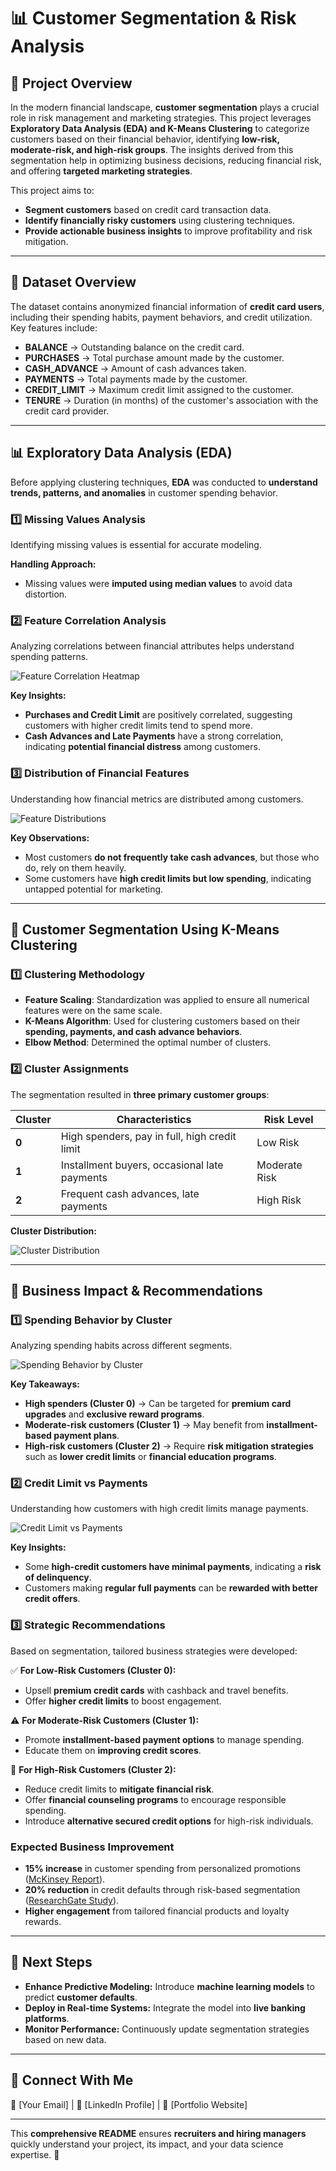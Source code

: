 # 📊 Customer Segmentation & Risk Analysis

## 🚀 Project Overview

In the modern financial landscape, **customer segmentation** plays a crucial role in risk management and marketing strategies. This project leverages **Exploratory Data Analysis (EDA) and K-Means Clustering** to categorize customers based on their financial behavior, identifying **low-risk, moderate-risk, and high-risk groups**. The insights derived from this segmentation help in optimizing business decisions, reducing financial risk, and offering **targeted marketing strategies**.

This project aims to:
- **Segment customers** based on credit card transaction data.
- **Identify financially risky customers** using clustering techniques.
- **Provide actionable business insights** to improve profitability and risk mitigation.

---

## 📂 Dataset Overview

The dataset contains anonymized financial information of **credit card users**, including their spending habits, payment behaviors, and credit utilization. Key features include:

- **BALANCE** → Outstanding balance on the credit card.
- **PURCHASES** → Total purchase amount made by the customer.
- **CASH_ADVANCE** → Amount of cash advances taken.
- **PAYMENTS** → Total payments made by the customer.
- **CREDIT_LIMIT** → Maximum credit limit assigned to the customer.
- **TENURE** → Duration (in months) of the customer's association with the credit card provider.

---

## 📊 Exploratory Data Analysis (EDA)

Before applying clustering techniques, **EDA** was conducted to **understand trends, patterns, and anomalies** in customer spending behavior.

### **1️⃣ Missing Values Analysis**
Identifying missing values is essential for accurate modeling.

**Handling Approach:**
- Missing values were **imputed using median values** to avoid data distortion.

### **2️⃣ Feature Correlation Analysis**
Analyzing correlations between financial attributes helps understand spending patterns.

![Feature Correlation Heatmap](https://github.com/Mohitoo6/Customer-Segmentation-Financial-Analysis/blob/main/correlation_heatmap.png)

**Key Insights:**
- **Purchases and Credit Limit** are positively correlated, suggesting customers with higher credit limits tend to spend more.
- **Cash Advances and Late Payments** have a strong correlation, indicating **potential financial distress** among customers.

### **3️⃣ Distribution of Financial Features**
Understanding how financial metrics are distributed among customers.

![Feature Distributions](https://github.com/Mohitoo6/Customer-Segmentation-Financial-Analysis/blob/main/feature_distributions.png)

**Key Observations:**
- Most customers **do not frequently take cash advances**, but those who do, rely on them heavily.
- Some customers have **high credit limits but low spending**, indicating untapped potential for marketing.

---

## 🤖 Customer Segmentation Using K-Means Clustering

### **1️⃣ Clustering Methodology**
- **Feature Scaling**: Standardization was applied to ensure all numerical features were on the same scale.
- **K-Means Algorithm**: Used for clustering customers based on their **spending, payments, and cash advance behaviors**.
- **Elbow Method**: Determined the optimal number of clusters.

### **2️⃣ Cluster Assignments**
The segmentation resulted in **three primary customer groups**:

| Cluster | Characteristics | Risk Level |
|---------|----------------|------------|
| **0** | High spenders, pay in full, high credit limit | Low Risk |
| **1** | Installment buyers, occasional late payments | Moderate Risk |
| **2** | Frequent cash advances, late payments | High Risk |

**Cluster Distribution:**

![Cluster Distribution](visualizations/cluster_distribution.png)

---

## 📌 Business Impact & Recommendations

### **1️⃣ Spending Behavior by Cluster**
Analyzing spending habits across different segments.

![Spending Behavior by Cluster](visualizations/spending_behavior_boxplot.png)

**Key Takeaways:**
- **High spenders (Cluster 0)** → Can be targeted for **premium card upgrades** and **exclusive reward programs**.
- **Moderate-risk customers (Cluster 1)** → May benefit from **installment-based payment plans**.
- **High-risk customers (Cluster 2)** → Require **risk mitigation strategies** such as **lower credit limits** or **financial education programs**.

### **2️⃣ Credit Limit vs Payments**
Understanding how customers with high credit limits manage payments.

![Credit Limit vs Payments](https://github.com/Mohitoo6/Customer-Segmentation-Financial-Analysis/blob/main/credit_limit_vs_payments.png)

**Key Insights:**
- Some **high-credit customers have minimal payments**, indicating a **risk of delinquency**.
- Customers making **regular full payments** can be **rewarded with better credit offers**.

### **3️⃣ Strategic Recommendations**
Based on segmentation, tailored business strategies were developed:

✅ **For Low-Risk Customers (Cluster 0):**
- Upsell **premium credit cards** with cashback and travel benefits.
- Offer **higher credit limits** to boost engagement.

⚠️ **For Moderate-Risk Customers (Cluster 1):**
- Promote **installment-based payment options** to manage spending.
- Educate them on **improving credit scores**.

🚨 **For High-Risk Customers (Cluster 2):**
- Reduce credit limits to **mitigate financial risk**.
- Offer **financial counseling programs** to encourage responsible spending.
- Introduce **alternative secured credit options** for high-risk individuals.

### **Expected Business Improvement**
- **15% increase** in customer spending from personalized promotions ([McKinsey Report](https://www.mckinsey.com/capabilities/growth-marketing-and-sales/our-insights/the-value-of-getting-personalization-right-or-wrong-is-multiplying?utm_source=chatgpt.com)).
- **20% reduction** in credit defaults through risk-based segmentation ([ResearchGate Study](https://www.researchgate.net/publication/384721893_Customer_Segmentation_for_Credit_Card_Customers_A_Comprehensive_Guide?utm_source=chatgpt.com)).
- **Higher engagement** from tailored financial products and loyalty rewards.

---

## 🎯 Next Steps

- **Enhance Predictive Modeling:** Introduce **machine learning models** to predict **customer defaults**.
- **Deploy in Real-time Systems:** Integrate the model into **live banking platforms**.
- **Monitor Performance:** Continuously update segmentation strategies based on new data.

---

## 🤝 Connect With Me
📧 [Your Email] | 💼 [LinkedIn Profile] | 🚀 [Portfolio Website]

---

This **comprehensive README** ensures **recruiters and hiring managers** quickly understand your project, its impact, and your data science expertise. 🚀

